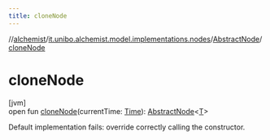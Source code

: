 ```yaml
---
title: cloneNode
---
```

//[alchemist](../../../index.html)/[it.unibo.alchemist.model.implementations.nodes](../index.html)/[AbstractNode](index.html)/[cloneNode](clone-node.html)



# cloneNode



[jvm]\
open fun [cloneNode](clone-node.html)(currentTime: [Time](../../it.unibo.alchemist.model.interfaces/-time/index.html)): [AbstractNode](index.html)<[T](../../it.unibo.alchemist/-supported-incarnations/get.html)>



Default implementation fails: override correctly calling the constructor.




